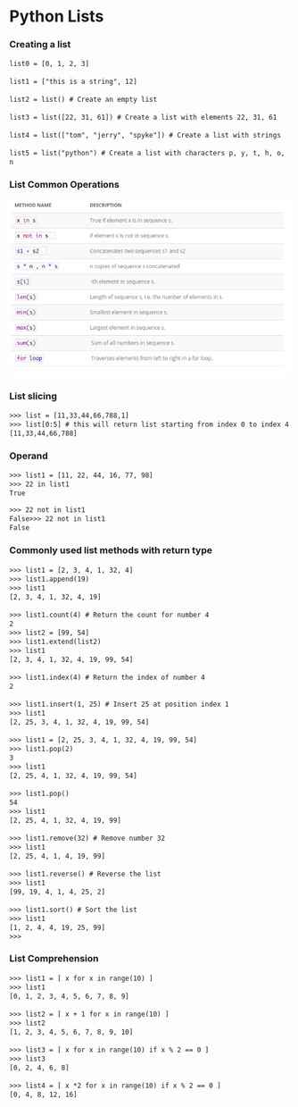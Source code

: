 # Python Lists

### Creating a list
```python3
list0 = [0, 1, 2, 3]

list1 = ["this is a string", 12]

list2 = list() # Create an empty list

list3 = list([22, 31, 61]) # Create a list with elements 22, 31, 61

list4 = list(["tom", "jerry", "spyke"]) # Create a list with strings

list5 = list("python") # Create a list with characters p, y, t, h, o, n
```

### List Common Operations
![](assets/commonlist.png)

### List slicing
```python3
>>> list = [11,33,44,66,788,1]
>>> list[0:5] # this will return list starting from index 0 to index 4
[11,33,44,66,788]
```

### Operand
```python3
>>> list1 = [11, 22, 44, 16, 77, 98]
>>> 22 in list1
True
```

```python3
>>> 22 not in list1
False>>> 22 not in list1
False
```

### Commonly used list methods with return type
```python3
>>> list1 = [2, 3, 4, 1, 32, 4]
>>> list1.append(19)
>>> list1
[2, 3, 4, 1, 32, 4, 19]

>>> list1.count(4) # Return the count for number 4
2
>>> list2 = [99, 54]
>>> list1.extend(list2)
>>> list1
[2, 3, 4, 1, 32, 4, 19, 99, 54]

>>> list1.index(4) # Return the index of number 4
2

>>> list1.insert(1, 25) # Insert 25 at position index 1
>>> list1
[2, 25, 3, 4, 1, 32, 4, 19, 99, 54]

>>> list1 = [2, 25, 3, 4, 1, 32, 4, 19, 99, 54]
>>> list1.pop(2)
3
>>> list1
[2, 25, 4, 1, 32, 4, 19, 99, 54]

>>> list1.pop()
54
>>> list1
[2, 25, 4, 1, 32, 4, 19, 99]

>>> list1.remove(32) # Remove number 32
>>> list1
[2, 25, 4, 1, 4, 19, 99]

>>> list1.reverse() # Reverse the list
>>> list1
[99, 19, 4, 1, 4, 25, 2]

>>> list1.sort() # Sort the list
>>> list1
[1, 2, 4, 4, 19, 25, 99]
>>>
```


### List Comprehension
```python3
>>> list1 = [ x for x in range(10) ]
>>> list1
[0, 1, 2, 3, 4, 5, 6, 7, 8, 9]

>>> list2 = [ x + 1 for x in range(10) ]
>>> list2
[1, 2, 3, 4, 5, 6, 7, 8, 9, 10]

>>> list3 = [ x for x in range(10) if x % 2 == 0 ]
>>> list3
[0, 2, 4, 6, 8]

>>> list4 = [ x *2 for x in range(10) if x % 2 == 0 ]
[0, 4, 8, 12, 16]
```
